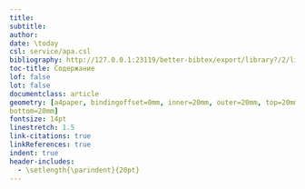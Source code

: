 ```yaml
---
title: 
subtitle: 
author: 
date: \today
csl: service/apa.csl
bibliography: http://127.0.0.1:23119/better-bibtex/export/library?/2/library.json
toc-title: Содержание
lof: false 
lot: false 
documentclass: article
geometry: [a4paper, bindingoffset=0mm, inner=20mm, outer=20mm, top=20mm, 
bottom=20mm]
fontsize: 14pt  
linestretch: 1.5  
link-citations: true
linkReferences: true
indent: true
header-includes:
  - \setlength{\parindent}{20pt}
---
```

